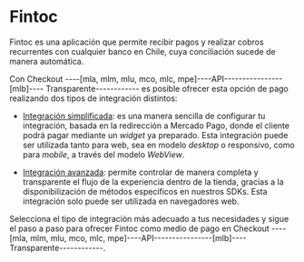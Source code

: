 # Fintoc

Fintoc es una aplicación que permite recibir pagos y realizar cobros recurrentes con cualquier banco en Chile, cuya conciliación sucede de manera automática. 

Con Checkout ----[mla, mlm, mlu, mco, mlc, mpe]----API----------------[mlb]---- Transparente------------ es posible ofrecer esta opción de pago realizando dos tipos de integración distintos:  

 * [Integración simplificada](): es una manera sencilla de configurar tu integración, basada en la redirección a Mercado Pago, donde el cliente podrá pagar mediante un *widget* ya preparado. Esta integración puede ser utilizada tanto para web, sea en modelo *desktop* o responsivo, como para *mobile*, a través del modelo *WebView*.

 * [Integración avanzada](): permite controlar de manera completa y transparente el flujo de la experiencia dentro de la tienda, gracias a la disponibilización de métodos específicos en nuestros SDKs. Esta integración solo puede ser utilizada en navegadores web.

Selecciona el tipo de integración más adecuado a tus necesidades y sigue el paso a paso para ofrecer Fintoc como medio de pago en Checkout  ----[mla, mlm, mlu, mco, mlc, mpe]----API----------------[mlb]---- Transparente------------.


